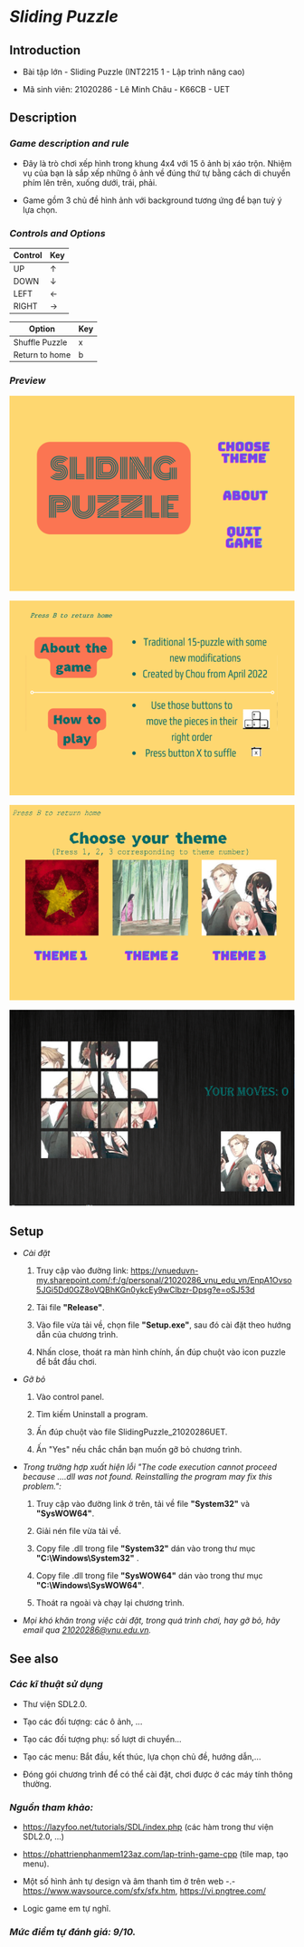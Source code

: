 # ***Sliding Puzzle***
## **Introduction**
+ Bài tập lớn - Sliding Puzzle (INT2215 1 - Lập trình nâng cao)

+ Mã sinh viên:  21020286 - Lê Minh Châu - K66CB - UET

## **Description**


### *Game description and rule*

- Đây là trò chơi xếp hình trong khung 4x4 với 15 ô ảnh bị xáo trộn. Nhiệm vụ của bạn là sắp xếp những ô ảnh về đúng thứ tự bằng cách di chuyển phím lên trên, xuống dưới, trái, phải.

- Game gồm 3 chủ đề hình ảnh với background tương ứng để bạn tuỳ ý lựa chọn.

### *Controls and Options*

| Control | Key   |
|---------|-------|
| UP      | ↑     |
| DOWN    | ↓     |
| LEFT    | ←     |
| RIGHT   | →     |

| Option         | Key       |
|----------      |-----------|
| Shuffle Puzzle | x |
| Return to home | b |


### *Preview*


![](image/FirstPic.png)

![](image/About.png)

![](image/ThemeChoice.png)

![](image/123.png)



## **Setup**

- *Cài đặt*
  1. Truy cập vào đường link:  https://vnueduvn-my.sharepoint.com/:f:/g/personal/21020286_vnu_edu_vn/EnpA1Ovso5JGi5Dd0GZ8oVQBhKGn0ykcEy9wClbzr-Dpsg?e=oSJ53d
  
  2. Tải file **"Release"**.

  3. Vào file vừa tải về, chọn file **"Setup.exe"**, sau đó cài đặt theo hướng dẫn của chương trình.

  4. Nhấn close, thoát ra màn hình chính, ấn đúp chuột vào icon puzzle để bắt đầu chơi.

- *Gỡ bỏ*
  1. Vào control panel.

  2. Tìm kiếm Uninstall a program.

  3. Ấn đúp chuột vào file SlidingPuzzle_21020286UET.

  4. Ấn "Yes" nếu chắc chắn bạn muốn gỡ bỏ chương trình.

- *Trong trường hợp xuất hiện lỗi "The code execution cannot proceed because ....dll was not found. Reinstalling the program may fix this problem.":*

  1. Truy cập vào đường link ở trên, tải về file **"System32"** và **"SysWOW64"**.

  2. Giải nén file vừa tải về.

  3. Copy file .dll  trong file **"System32"** dán vào trong thư mục **"C:\Windows\System32"** .

  4. Copy file .dll  trong file **"SysWOW64"** dán vào trong thư mục **"C:\Windows\SysWOW64"**.

  5. Thoát ra ngoài và chạy lại chương trình.


- *Mọi khó khăn trong việc cài đặt, trong quá trình chơi, hay gỡ bỏ, hãy email qua 21020286@vnu.edu.vn.*



## **See also**
### *Các kĩ thuật sử dụng*


- Thư viện SDL2.0.

- Tạo các đối tượng: các ô ảnh, ...

- Tạo các đối tượng phụ: số lượt di chuyển...

- Tạo các menu: Bắt đầu, kết thúc, lựa chọn chủ đề, hướng dẫn,...

- Đóng gói chương trình để có thể cài đặt, chơi được ở các máy tính thông thường.

### *Nguồn tham khảo:*
- https://lazyfoo.net/tutorials/SDL/index.php (các hàm trong thư viện SDL2.0, ...)

- https://phattrienphanmem123az.com/lap-trinh-game-cpp (tile map, tạo menu).
- Một số hình ảnh tự design và âm thanh tìm ở trên web -.-
https://www.wavsource.com/sfx/sfx.htm,
https://vi.pngtree.com/
- Logic game em tự nghĩ.
### *Mức điểm tự đánh giá: 9/10.*
